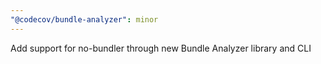 ```yaml
---
"@codecov/bundle-analyzer": minor
---
```


Add support for no-bundler through new Bundle Analyzer library and CLI
